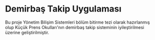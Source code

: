 # Demirbaş Takip Uygulaması
Bu proje Yönetim Bilişim Sistemleri bölüm bitirme tezi olarak hazırlanmış olup Küçük Prens Okulları'nın demirbaş takip sisteminin iyileştirilmesi üzerine geliştirilmiştir.


